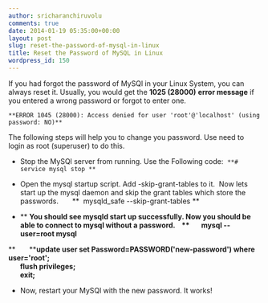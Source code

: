 ```yaml
---
author: sricharanchiruvolu
comments: true
date: 2014-01-19 05:35:00+00:00
layout: post
slug: reset-the-password-of-mysql-in-linux
title: Reset the Password of MySQL in Linux
wordpress_id: 150
---
```


If you had forgot the password of MySQl in your Linux System, you can always reset it. Usually, you would get the **1025 (28000)** **error message** if you entered a wrong password or forgot to enter one.

  
`**ERROR 1045 (28000): Access denied for user 'root'@'localhost' (using password: NO)**`  
  
The following steps will help you to change you password. Use need to login as root (superuser) to do this.  
  


  * Stop the MySQl server from running. Use the Following code:  
`**# service mysql stop **`

  * Open the mysql startup script. Add -skip-grant-tables to it.  Now lets start up the mysql daemon and skip the grant tables which store the passwords.
      **  mysqld_safe --skip-grant-tables **  


  * ** **You should see mysqld start up successfully. Now you should be able to connect to mysql without a  password.   
**       mysql --user=root mysql**

**       ****update user set Password=PASSWORD('new-password') where user='root';  
       flush privileges;  
       exit;**

  * Now, restart your MySQl with the new password. It works!
